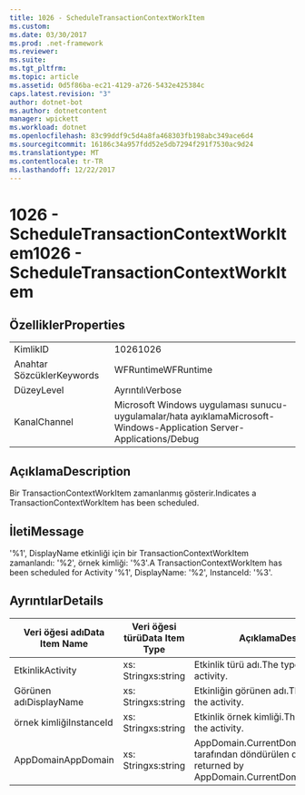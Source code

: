 ```yaml
---
title: 1026 - ScheduleTransactionContextWorkItem
ms.custom: 
ms.date: 03/30/2017
ms.prod: .net-framework
ms.reviewer: 
ms.suite: 
ms.tgt_pltfrm: 
ms.topic: article
ms.assetid: 0d5f86ba-ec21-4129-a726-5432e425384c
caps.latest.revision: "3"
author: dotnet-bot
ms.author: dotnetcontent
manager: wpickett
ms.workload: dotnet
ms.openlocfilehash: 83c99ddf9c5d4a8fa468303fb198abc349ace6d4
ms.sourcegitcommit: 16186c34a957fdd52e5db7294f291f7530ac9d24
ms.translationtype: MT
ms.contentlocale: tr-TR
ms.lasthandoff: 12/22/2017
---
```

# <a name="1026---scheduletransactioncontextworkitem"></a><span data-ttu-id="36feb-102">1026 - ScheduleTransactionContextWorkItem</span><span class="sxs-lookup"><span data-stu-id="36feb-102">1026 - ScheduleTransactionContextWorkItem</span></span>
## <a name="properties"></a><span data-ttu-id="36feb-103">Özellikler</span><span class="sxs-lookup"><span data-stu-id="36feb-103">Properties</span></span>  
  
|||  
|-|-|  
|<span data-ttu-id="36feb-104">Kimlik</span><span class="sxs-lookup"><span data-stu-id="36feb-104">ID</span></span>|<span data-ttu-id="36feb-105">1026</span><span class="sxs-lookup"><span data-stu-id="36feb-105">1026</span></span>|  
|<span data-ttu-id="36feb-106">Anahtar Sözcükler</span><span class="sxs-lookup"><span data-stu-id="36feb-106">Keywords</span></span>|<span data-ttu-id="36feb-107">WFRuntime</span><span class="sxs-lookup"><span data-stu-id="36feb-107">WFRuntime</span></span>|  
|<span data-ttu-id="36feb-108">Düzey</span><span class="sxs-lookup"><span data-stu-id="36feb-108">Level</span></span>|<span data-ttu-id="36feb-109">Ayrıntılı</span><span class="sxs-lookup"><span data-stu-id="36feb-109">Verbose</span></span>|  
|<span data-ttu-id="36feb-110">Kanal</span><span class="sxs-lookup"><span data-stu-id="36feb-110">Channel</span></span>|<span data-ttu-id="36feb-111">Microsoft Windows uygulaması sunucu-uygulamalar/hata ayıklama</span><span class="sxs-lookup"><span data-stu-id="36feb-111">Microsoft-Windows-Application Server-Applications/Debug</span></span>|  
  
## <a name="description"></a><span data-ttu-id="36feb-112">Açıklama</span><span class="sxs-lookup"><span data-stu-id="36feb-112">Description</span></span>  
 <span data-ttu-id="36feb-113">Bir TransactionContextWorkItem zamanlanmış gösterir.</span><span class="sxs-lookup"><span data-stu-id="36feb-113">Indicates a TransactionContextWorkItem has been scheduled.</span></span>  
  
## <a name="message"></a><span data-ttu-id="36feb-114">İleti</span><span class="sxs-lookup"><span data-stu-id="36feb-114">Message</span></span>  
 <span data-ttu-id="36feb-115">'%1', DisplayName etkinliği için bir TransactionContextWorkItem zamanlandı: '%2', örnek kimliği: '%3'.</span><span class="sxs-lookup"><span data-stu-id="36feb-115">A TransactionContextWorkItem has been scheduled for Activity '%1', DisplayName: '%2', InstanceId: '%3'.</span></span>  
  
## <a name="details"></a><span data-ttu-id="36feb-116">Ayrıntılar</span><span class="sxs-lookup"><span data-stu-id="36feb-116">Details</span></span>  
  
|<span data-ttu-id="36feb-117">Veri öğesi adı</span><span class="sxs-lookup"><span data-stu-id="36feb-117">Data Item Name</span></span>|<span data-ttu-id="36feb-118">Veri öğesi türü</span><span class="sxs-lookup"><span data-stu-id="36feb-118">Data Item Type</span></span>|<span data-ttu-id="36feb-119">Açıklama</span><span class="sxs-lookup"><span data-stu-id="36feb-119">Description</span></span>|  
|--------------------|--------------------|-----------------|  
|<span data-ttu-id="36feb-120">Etkinlik</span><span class="sxs-lookup"><span data-stu-id="36feb-120">Activity</span></span>|<span data-ttu-id="36feb-121">xs: String</span><span class="sxs-lookup"><span data-stu-id="36feb-121">xs:string</span></span>|<span data-ttu-id="36feb-122">Etkinlik türü adı.</span><span class="sxs-lookup"><span data-stu-id="36feb-122">The type name of the activity.</span></span>|  
|<span data-ttu-id="36feb-123">Görünen adı</span><span class="sxs-lookup"><span data-stu-id="36feb-123">DisplayName</span></span>|<span data-ttu-id="36feb-124">xs: String</span><span class="sxs-lookup"><span data-stu-id="36feb-124">xs:string</span></span>|<span data-ttu-id="36feb-125">Etkinliğin görünen adı.</span><span class="sxs-lookup"><span data-stu-id="36feb-125">The display name of the activity.</span></span>|  
|<span data-ttu-id="36feb-126">örnek kimliği</span><span class="sxs-lookup"><span data-stu-id="36feb-126">InstanceId</span></span>|<span data-ttu-id="36feb-127">xs: String</span><span class="sxs-lookup"><span data-stu-id="36feb-127">xs:string</span></span>|<span data-ttu-id="36feb-128">Etkinlik örnek kimliği.</span><span class="sxs-lookup"><span data-stu-id="36feb-128">The instance id of the activity.</span></span>|  
|<span data-ttu-id="36feb-129">AppDomain</span><span class="sxs-lookup"><span data-stu-id="36feb-129">AppDomain</span></span>|<span data-ttu-id="36feb-130">xs: String</span><span class="sxs-lookup"><span data-stu-id="36feb-130">xs:string</span></span>|<span data-ttu-id="36feb-131">AppDomain.CurrentDomain.FriendlyName tarafından döndürülen dize.</span><span class="sxs-lookup"><span data-stu-id="36feb-131">The string returned by AppDomain.CurrentDomain.FriendlyName.</span></span>|
